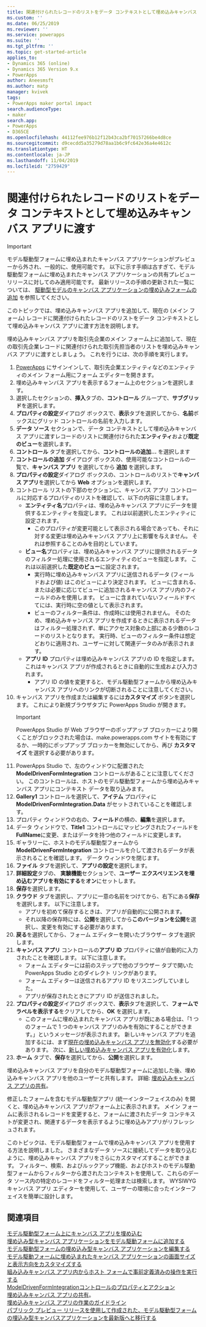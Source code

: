 ```yaml
---
title: 関連付けられたレコードのリストをデータ コンテキストとして埋め込みキャンバス アプリと共に渡す | MicrosoftDocs
ms.custom: ''
ms.date: 06/25/2019
ms.reviewer: ''
ms.service: powerapps
ms.suite: ''
ms.tgt_pltfrm: ''
ms.topic: get-started-article
applies_to:
- Dynamics 365 (online)
- Dynamics 365 Version 9.x
- PowerApps
author: Aneesmsft
ms.author: matp
manager: kvivek
tags:
- PowerApps maker portal impact
search.audienceType:
- maker
search.app:
- PowerApps
- D365CE
ms.openlocfilehash: 44112fee976b12f12b43ca2bf70157266be4d8ce
ms.sourcegitcommit: d9cecdd5a35279d78aa1b6c9fc642e36a4e4612c
ms.translationtype: HT
ms.contentlocale: ja-JP
ms.lasthandoff: 11/04/2019
ms.locfileid: "2759429"
---
```

# <a name="pass-a-list-of-related-records-as-data-context-to-an-embedded-canvas-app"></a>関連付けられたレコードのリストをデータ コンテキストとして埋め込みキャンバス アプリに渡す
> [!IMPORTANT]
> モデル駆動型フォームに埋め込まれたキャンバス アプリケーションがプレビューから外され、一般的に、使用可能です。 以下に示す手順は古すぎて、モデル駆動型フォームに埋め込まれたキャンバス アプリケーションの共有プレビューリリースに対してのみ適用可能です。
> 最新リリースの手順の更新された一覧については、 [駆動型モデルのキャンバス アプリケーションの埋め込みフォームの追加](embedded-canvas-app-add-classic-designer.md) を参照してください。

このトピックでは、埋め込みキャンバス アプリを追加して、現在の (メイン フォーム) レコードに関連付けられたレコードのリストをデータ コンテキストとして埋め込みキャンバス アプリに渡す方法を説明します。

埋め込みキャンバス アプリを取引先企業のメイン フォーム上に追加して、現在の取引先企業レコードに関連付けられた取引先担当者のリストを埋め込みキャンバス アプリに渡すとしましょう。 これを行うには、次の手順を実行します。

1.  [PowerApps](https://make.powerapps.com/?utm_source=padocs&utm_medium=linkinadoc&utm_campaign=referralsfromdoc) にサインインして、取引先企業エンティティなどのエンティティのメイン フォーム用にフォーム エディターを開きます。
2.  埋め込みキャンバス アプリを表示するフォーム上のセクションを選択します。
3.  選択したセクションの、**挿入**タブの、**コントロール** グループで、**サブグリッド**を選択します。
4.  **プロパティの設定**ダイアログ ボックスで、**表示**タブを選択してから、**名前**ボックスにグリッド コントロールの名前を入力します。
5.  **データ ソース** セクションで、データ コンテキストとして埋め込みキャンバス アプリに渡すレコードのリストに関連付けられた**エンティティ**および**既定のビュー**を選択します。
6. **コントロール** タブを選択してから、**コントロールの追加...** を選択します
7. **コントロールの追加** ダイアログ ボックスの、使用可能なコントロールの一覧で、**キャンバス アプリ** を選択してから **追加** を選択します。
8. **プロパティの設定**ダイアログ ボックスの、コントロールのリストで**キャンバス アプリ**を選択してから **Web** オプションを選択します。
9. コントロール リストの下部のセクションに、キャンバス アプリ コントロールに対応するプロパティのリストを確認して、以下の内容に注意します。
     - **エンティティ名**プロパティは、埋め込みキャンバス アプリにデータを提供するエンティティを指定します。 これは以前選択したエンティティに設定されます。
         -  このプロパティが変更可能として表示される場合であっても、それに対する変更は埋め込みキャンバス アプリ上に影響を与えません。 それは参照することのみを目的としています。
     -  **ビュー名**プロパティは、埋め込みキャンバス アプリに提供されるデータのフィルター処理に使用されるエンティティのビューを指定します。 これは以前選択した**既定のビュー**に設定されます。
         -  実行時に埋め込みキャンバス アプリに送信されるデータ (フィールドおよび値) はこのビューにより決定されます。 ビューに含まれる、または必要に応じてビューに追加されるキャンバス アプリ内のフィールドのみを使用します。 ビューに含まれていないフィールドすべてには、実行時に空の値として表示されます。
         -  ビューのフィルター条件は、作成時には使用されません。 そのため、埋め込みキャンバス アプリを作成するときに表示されるデータはフィルター処理されず、単にアクセス対象の上部にある少数のレコードのリストとなります。 実行時、ビューのフィルター条件は想定どおりに適用され、ユーザーに対して関連データのみが表示されます。
     -  **アプリ ID** プロパティは埋め込みキャンバス アプリの ID を指定します。 これはキャンバス アプリが作成されるときに自動的に生成および入力されます。
         -  アプリ ID の値を変更すると、モデル駆動型フォームから埋め込みキャンバス アプリへのリンクが切断されることに注意してください。
10. キャンバス アプリを作成または編集するには**カスタマイズ** ボタンを選択します。 これにより新規ブラウザタブに PowerApps Studio が開きます。
     > [!IMPORTANT]
     > PowerApps Studio が Web ブラウザーのポップアップ ブロッカーにより開くことがブロックされた場合は、make.powerapps.com  サイトを有効にするか、一時的にポップアップ ブロッカーを無効にしてから、再び **カスタマイズ** を選択する必要があります。 
11. PowerApps Studio で、左のウィンドウに配置された **ModelDrivenFormIntegration** コントロールがあることに注意してください。 このコントロールは、ホストのモデル駆動型フォームから埋め込みキャンバス アプリにコンテキスト データを取り込みます。 
12. **Gallery1** コントロールを選択して、**アイテム** プロパティに **ModelDrivenFormIntegration.Data** がセットされていることを確認します。
13. プロパティ ウィンドウの右の、**フィールド**の横の、**編集**を選択します。
14. データ ウィンドウで、**Title1** コントロールにマッピングされたフィールドを**FullName**に変更、またはデータを持つ他のフィールドに変更します。
15. ギャラリーに、ホストのモデル駆動型フォームから **ModelDrivenFormIntegration** コントロールを介して渡されるデータが表示されることを確認します。 データ ウィンドウを閉じます。
16. **ファイル** タブを選択して、**アプリの設定**を選択します。
17. **詳細設定**タブの、 **実験機能**セクションで、**ユーザー エクスペリエンスを埋め込むアプリを有効にする**を**オン**にセットします。
18. **保存**を選択します。 
19. **クラウド** タブを選択し、アプリに一意の名前をつけてから、右下にある**保存**を選択します。 以下に注意します。 
    -  アプリを初めて保存するときは、アプリが自動的に公開されます。 
      -  それ以降の保存時には、**公開**を選択してから**このバージョンを公開**を選択し、変更を有効にする必要があります。
20. **戻る**を選択してから、フォーム エディターを開いたブラウザー タブを選択します。 
21. **キャンバス アプリ** コントロールの**アプリ ID** プロパティに値が自動的に入力されたことを確認します。 以下に注意します。 
     -  フォーム エディターには前のステップで他のブラウザー タブで開いた PowerApps Studio とのダイレクト リンクがあります。
     -  フォーム エディターは送信されるアプリ ID をリスニングしていました。
     -  アプリが保存されたときにアプリ ID が送信されました。
22. **プロパティの設定**ダイアログ ボックスで、**表示**タブを選択して、**フォームでラベルを表示する**をクリアしてから、**OK** を選択します。
     - このフォームに埋め込まれたキャンバス アプリが既にある場合は、「1 つのフォームで 1 つのキャンバス アプリのみを有効にすることができます。」というメッセージが表示されます。 新しいキャンバス アプリを追加するには、まず[現在の埋め込みキャンバス アプリを無効化](embedded-canvas-app-guidelines.md#disable-an-embedded-canvas-app)する必要があります。 次に、[新しい埋め込みキャンバス アプリを有効化](embedded-canvas-app-guidelines.md#enable-an-embedded-canvas-app)します。
23. **ホーム** タブで、**保存**を選択してから、**公開**を選択します。

埋め込みキャンバス アプリを自分のモデル駆動型フォームに追加した後、埋め込みキャンバス アプリを他のユーザーと共有します。 詳細: [埋め込みキャンバス アプリの共有](share-embedded-canvas-app.md)。

修正したフォームを含むモデル駆動型アプリ (統一インターフェイスのみ) を開くと、埋め込みキャンバス アプリがフォーム上に表示されます。 メイン フォームに表示されるレコードを変更すると、フォームに渡されたデータ コンテキストが変更され、関連するデータを表示するように埋め込みアプリがリフレッシュされます。

このトピックは、モデル駆動型フォームで埋め込みキャンバス アプリを使用する方法を説明しました。 さまざまなデータ ソースに接続してデータを取り込むように、埋め込みキャンバス アプリをさらにカスタマイズすることができます。 フィルター、検索、およびルックアップ機能、およびホストのモデル駆動型フォームからフィルターから渡されたコンテキストを使用して、これらのデータ ソース内の特定のレコードをフィルター処理または検索します。 WYSIWYG キャンバス アプリ エディターを使用して、ユーザーの環境に合ったインターフェイスを簡単に設計します。

## <a name="see-also"></a>関連項目
[モデル駆動型フォーム上にキャンバス アプリを埋め込む](embed-canvas-app-in-form.md) <br />
[埋め込み型キャンバス アプリケーションをモデル駆動フォームに追加する](embedded-canvas-app-add-classic-designer.md) <br />
[モデル駆動型フォームの埋め込み型キャンバス アプリケーションを編集する](embedded-canvas-app-edit-classic-designer.md) <br />
[モデル駆動フォームに埋め込まれたキャンバス アプリケーションの画面サイズと表示方向をカスタマイズする](embedded-canvas-app-customize-screen.md) <br />
[組み込みキャンバス アプリ内からホスト フォームで事前定義済みの操作を実行する](embedded-canvas-app-actions.md) <br />
[ModelDrivenFormIntegrationコントロールのプロパティとアクション](embedded-canvas-app-properties-actions.md) <br />
[埋め込みキャンバス アプリの共有](share-embedded-canvas-app.md)。 <br />
[埋め込みキャンバス アプリの作業のガイドライン](embedded-canvas-app-guidelines.md) <br />
[パブリック プレビュー リリースを使用して作成された、モデル駆動型フォームの埋込み型キャンバスアプリケーションを最新版へと移行する](embedded-canvas-app-migrate-from-preview.md) <br />
